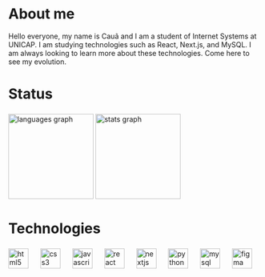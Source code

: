 <h1>About me</h1>

<p>Hello everyone, my name is Cauã and I am a student of Internet Systems at UNICAP. I am studying technologies such as React, Next.js, and MySQL. I am always looking to learn more about these technologies. Come here to see my evolution.</p>

##

<h1 align="left">Status</h1>

###

<div align="left">
  <img src="https://github-readme-stats.vercel.app/api/top-langs?username=CauaGNP&locale=en&hide_title=false&layout=compact&card_width=320&langs_count=8&theme=nightowl&hide_border=false&order=2" height="170" alt="languages graph"  />
  <img src="https://github-readme-stats.vercel.app/api?username=CauaGNP&hide_title=false&hide_rank=false&show_icons=true&include_all_commits=true&count_private=true&disable_animations=false&theme=nightowl&locale=en&hide_border=false&order=1" height="170" alt="stats graph"  />
</div>

###

<h1 align="left">Technologies</h1>

###

<div align="left">
  <img src="https://cdn.jsdelivr.net/gh/devicons/devicon/icons/html5/html5-original.svg" height="40" alt="html5 logo"  />
  <img width="16" />
  <img src="https://cdn.jsdelivr.net/gh/devicons/devicon/icons/css3/css3-original.svg" height="40" alt="css3 logo"  />
  <img width="16" />
  <img src="https://cdn.jsdelivr.net/gh/devicons/devicon/icons/javascript/javascript-original.svg" height="40" alt="javascript logo"  />
  <img width="16" />
  <img src="https://cdn.jsdelivr.net/gh/devicons/devicon/icons/react/react-original.svg" height="40" alt="react logo"  />
  <img width="16" />
  <img src="https://cdn.jsdelivr.net/gh/devicons/devicon/icons/nextjs/nextjs-original.svg" height="40" alt="nextjs nextjs"  />
  <img width="16" />
  <img src="https://cdn.jsdelivr.net/gh/devicons/devicon/icons/python/python-original.svg" height="40" alt="python logo"  />
  <img width="16" />
  <img src="https://cdn.jsdelivr.net/gh/devicons/devicon/icons/mysql/mysql-original.svg" height="40" alt="mysql logo"  />
  <img width="16" />
  <img src="https://cdn.jsdelivr.net/gh/devicons/devicon/icons/figma/figma-original.svg" height="40" alt="figma logo"  />
</div>
